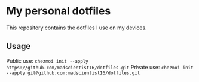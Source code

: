 # My personal dotfiles
This repository contains the dotfiles I use on my devices.

## Usage
Public use:
```chezmoi init --apply https://github.com/madscientist16/dotfiles.git```
Private use:
```chezmoi init --apply git@github.com:madscientist16/dotfiles.git```
